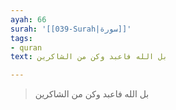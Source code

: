 ```yaml
---
ayah: 66
surah: '[[039-Surah|سورة]]'
tags:
- quran
text: بل الله فاعبد وكن من الشاكرين

---
```

> بل الله فاعبد وكن من الشاكرين
